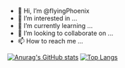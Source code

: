 - 👋 Hi, I’m @fIyingPhoenix
- 👀 I’m interested in ...
- 🌱 I’m currently learning ...
- 💞️ I’m looking to collaborate on ...
- 📫 How to reach me ...


[![Anurag's GitHub stats](https://github-readme-stats.vercel.app/api?username=fIyingPhoenix)](https://github.com/anuraghazra/github-readme-stats)
[![Top Langs](https://github-readme-stats.vercel.app/api/top-langs/?username=fIyingPhoenix)](https://github.com/anuraghazra/github-readme-stats)

<!---

flyingFalcon22/flyingFalcon22 is a ✨ special ✨ repository because its `README.md` (this file) appears on your GitHub profile.
You can click the Preview link to take a look at your changes.
--->
